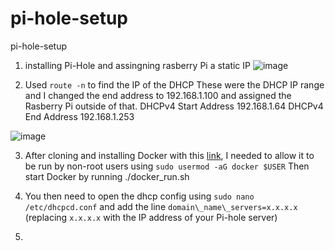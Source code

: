 # pi-hole-setup
pi-hole-setup

1. installing Pi-Hole and assingning rasberry Pi a static IP
![image](https://github.com/DomDavis70/pi-hole-setup/assets/42983767/f698acd4-dc78-4afe-84c7-623d2f99a5df)

2. Used `route -n` to find the IP of the DHCP
These were the DHCP IP range and I changed the end address to 192.168.1.100 and assigned the Rasberry Pi outside of that.
DHCPv4 Start Address	192.168.1.64
DHCPv4 End Address	192.168.1.253

![image](https://github.com/DomDavis70/pi-hole-setup/assets/42983767/f79c1852-161f-425a-8006-1354cff7bcb9)

3. After cloning and installing Docker with this [link](https://github.com/pi-hole/docker-pi-hole), I needed to allow it to be run by non-root users using `sudo usermod -aG docker $USER`
Then start Docker by running ./docker_run.sh

4. You then need to open the dhcp config using `sudo nano /etc/dhcpcd.conf` and add the line `domain\_name\_servers=x.x.x.x` (replacing `x.x.x.x` with the IP address of your Pi-hole server)

5. 
